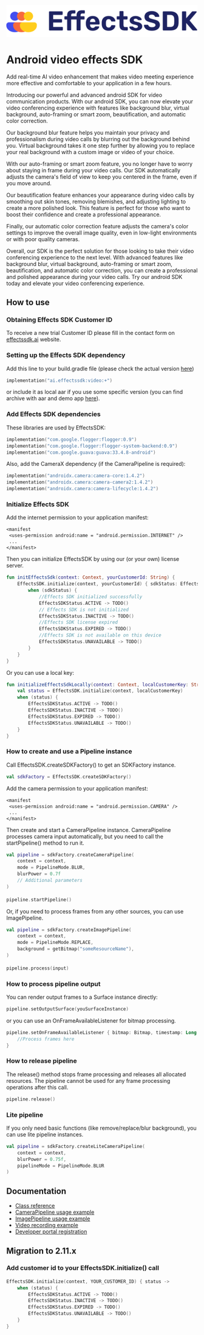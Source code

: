 ![Effects SDK logo](assets/Logo.png "Logo")

# Android video effects SDK

Add real-time AI video enhancement that makes video meeting experience more effective and comfortable to your application in a few hours.

Introducing our powerful and advanced android SDK for video communication products. With our android SDK, you can now elevate your video
conferencing experience with features like background blur, virtual background, auto-framing or smart zoom, beautification, and automatic
color correction.

Our background blur feature helps you maintain your privacy and professionalism during video calls by blurring out the background behind
you. Virtual background takes it one step further by allowing you to replace your real background with a custom image or video of your
choice.

With our auto-framing or smart zoom feature, you no longer have to worry about staying in frame during your video calls. Our SDK
automatically adjusts the camera's field of view to keep you centered in the frame, even if you move around.

Our beautification feature enhances your appearance during video calls by smoothing out skin tones, removing blemishes, and adjusting
lighting to create a more polished look. This feature is perfect for those who want to boost their confidence and create a professional
appearance.

Finally, our automatic color correction feature adjusts the camera's color settings to improve the overall image quality, even in low-light
environments or with poor quality cameras.

Overall, our SDK is the perfect solution for those looking to take their video conferencing experience to the next level. With advanced
features like background blur, virtual background, auto-framing or smart zoom, beautification, and automatic color correction, you can
create a professional and polished appearance during your video calls. Try our android SDK today and elevate your video conferencing experience.

## How to use

### Obtaining Effects SDK Customer ID

To receive a new trial Customer ID please fill in the contact form on [effectssdk.ai](https://effectssdk.ai/cp/registration) website.

### Setting up the Effects SDK dependency

Add this line to your build.gradle file (please check the actual version [here](https://github.com/EffectsSDK/android-integration-sample/releases))

```kts
implementation("ai.effectssdk:video:+")
```

or include it as local aar if you use some specific version (you can find archive
with aar and demo app [here](https://github.com/EffectsSDK/android-integration-sample/releases)).

### Add Effects SDK dependencies

These libraries are used by EffectsSDK:

```kts
implementation("com.google.flogger:flogger:0.9")
implementation("com.google.flogger:flogger-system-backend:0.9")
implementation("com.google.guava:guava:33.4.8-android")
```

Also, add the CameraX dependency (if the CameraPipeline is required):

```kts
implementation("androidx.camera:camera-core:1.4.2")
implementation("androidx.camera:camera-camera2:1.4.2")
implementation("androidx.camera:camera-lifecycle:1.4.2")
```

### Initialize Effects SDK

Add the internet permission to your application manifest:

```manifest
<manifest
 <uses-permission android:name = "android.permission.INTERNET" />
 ...
</manifest>
```

Then you can initialize EffectsSDK by using our (or your own) license server.

```kotlin
fun initEffectsSdk(context: Context, yourCustomerId: String) {
	EffectsSDK.initialize(context, yourCustomerId) { sdkStatus: EffectsSDKStatus ->
		when (sdkStatus) {
			//Effects SDK initialized successfully
			EffectsSDKStatus.ACTIVE -> TODO()
			// Effects SDK is not initialized
			EffectsSDKStatus.INACTIVE -> TODO()
			//Effects SDK license expired
			EffectsSDKStatus.EXPIRED -> TODO()
			//Effects SDK is not available on this device
			EffectsSDKStatus.UNAVAILABLE -> TODO()
		}
	}
}
```

Or you can use a local key:

```kotlin
fun initializeEffectsSdkLocally(context: Context, localCustomerKey: String) {
	val status = EffectsSDK.initialize(context, localCustomerKey)
	when (status) {
		EffectsSDKStatus.ACTIVE -> TODO()
		EffectsSDKStatus.INACTIVE -> TODO()
		EffectsSDKStatus.EXPIRED -> TODO()
		EffectsSDKStatus.UNAVAILABLE -> TODO()
	}
}
```

### How to create and use a Pipeline instance

Call EffectsSDK.createSDKFactory() to get an SDKFactory instance.

```kotlin
val sdkFactory = EffectsSDK.createSDKFactory()
```

Add the camera permission to your application manifest:

```manifest
<manifest
 <uses-permission android:name = "android.permission.CAMERA" />
 ...
</manifest>
```

Then create and start a CameraPipeline instance. CameraPipeline processes camera input 
automatically, but you need to call the startPipeline() method to run it.

```kotlin
val pipeline = sdkFactory.createCameraPipeline(
	context = context,
	mode = PipelineMode.BLUR,
	blurPower = 0.7f
	// Additional parameters
)

pipeline.startPipeline()
```

Or, if you need to process frames from any other sources, you can use ImagePipeline.

```kotlin
val pipeline = sdkFactory.createImagePipeline(
	context = context,
	mode = PipelineMode.REPLACE,
	background = getBitmap("someResourceName"),
)

pipeline.process(input)
```

### How to process pipeline output

You can render output frames to a Surface instance directly:

```kotlin
pipeline.setOutputSurface(youSurfaceInstance)
```

or you can use an OnFrameAvailableListener for bitmap processing.

```kotlin
pipeline.setOnFrameAvailableListener { bitmap: Bitmap, timestamp: Long ->
	//Process frames here
}
```

### How to release pipeline

The release() method stops frame processing and releases all allocated resources.
The pipeline cannot be used for any frame processing operations after this call.

```kotlin
pipeline.release()
```

### Lite pipeline

If you only need basic functions (like remove/replace/blur background), you can use lite pipeline instances.

```kotlin
val pipeline = sdkFactory.createLiteCameraPipeline(
	context = context,
	blurPower = 0.75f,
	pipelineMode = PipelineMode.BLUR
)
```

## Documentation

- [Class reference](index.md)
- [CameraPipeline usage example](sample/CameraPipelineFragment.kt)
- [ImagePipeline usage example](sample/ImagePipelineFragment.kt)
- [Video recording example](sample/VideoRecordFragment.kt)
- [Developer portal registration](https://effectssdk.ai/cp/registration)

## Migration to 2.11.x

### Add customer id to your EffectsSDK.initialize() call

```kotlin
EffectsSDK.initialize(context, YOUR_CUSTOMER_ID) { status ->
	when (status) {
		EffectsSDKStatus.ACTIVE -> TODO()
		EffectsSDKStatus.INACTIVE -> TODO()
		EffectsSDKStatus.EXPIRED -> TODO()
		EffectsSDKStatus.UNAVAILABLE -> TODO()
	}
}
```